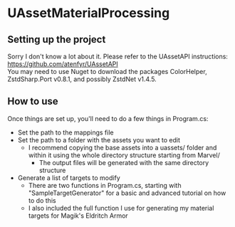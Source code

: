 # UAssetMaterialProcessing

## Setting up the project
Sorry I don't know a lot about it. Please refer to the UAssetAPI instructions: https://github.com/atenfyr/UAssetAPI  
You may need to use Nuget to download the packages ColorHelper, ZstdSharp.Port v0.8.1, and possibly ZstdNet v1.4.5.

## How to use
Once things are set up, you'll need to do a few things in Program.cs: 
 - Set the path to the mappings file
 - Set the path to a folder with the assets you want to edit
	- I recommend copying the base assets into a uassets/ folder and within it using the whole directory structure starting from Marvel/
 		- The output files will be generated with the same directory structure 
 - Generate a list of targets to modify
	- There are two functions in Program.cs, starting with "SampleTargetGenerator" for a basic and advanced tutorial on how to do this
 	- I also included the full function I use for generating my material targets for Magik's Eldritch Armor
   
